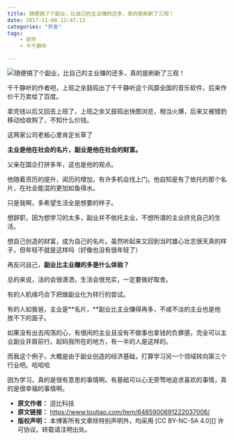 ```yaml
---
title: 随便搞了个副业，比自己的主业赚的还多，真的是刷新了三观！
date: 2017-11-08 12:47:13
categories: "开发"
tags:
	- 软件
	- 千千静听

---
```


![随便搞了个副业，比自己的主业赚的还多，真的是刷新了三观！][J6RM-YZVR-YFQB.jpg]

千千静听的作者吧，上班之余鼓捣出了千千静听这个风靡全国的音乐软件，后来作价千万卖给了百度。

拿完钱以后又回去上班了，上班之余又鼓捣出快图浏览，相当火爆，后来又被猎豹移动给收购了，不知什么价钱。

这两家公司老板心里肯定长草了

**主业是他在社会的名片，副业是他在社会的财富。**

父亲在国企打拼多年，这也是他的观点。

他随着资历的提升，阅历的增加，有许多机会找上门。他自知是有了依托的那个名片，在社会能混的更加如鱼得水。

只是我啊，多希望生活全是想要的样子。

想辞职，因为想学习的太多，副业并不依托主业，不想所谓的主业挤兑自己的生活。

想自己创造的财富，成为自己的名片。虽然听起来又回到当时雄心壮志很天真的样子，但年轻不就是这样吗（好像也没有很年轻了）

再反问自己，**副业比主业赚的多是什么体验？**

总的来说，活的会很潇洒，生活会很充实，一定要做好取舍。

有的人机缘巧合下把做副业化为转行的尝试。

有的人如我爸，主业是**名片，**副业比主业赚得再多，不咸不淡的主业也是他放不下的面子。

如果没有出去闯荡的心，有很闲的主业且没有不做事也拿钱的负罪感，完全可以主业副业并肩前行。起码我所在的地方，有一半的人是这样的。

而我这个例子，大概是由于副业创造的经济基础，打算学习另一个领域转向第三个行业吧。哈哈哈

因为学习，真的是很有意思的事情啊。有基础可以心无旁骛地追求喜欢的事情，真的是很幸福的事情啊。


[J6RM-YZVR-YFQB.jpg]: /pro/os/crawler/J6RM-YZVR-YFQB.jpg
 *  **原文作者：** 逗比科技
 *  **原文链接：** https://www.toutiao.com/item/6485900691222037006/
 *  **版权声明：** 本博客所有文章除特别声明外，均采用 [CC BY-NC-SA 4.0][] 许可协议。转载请注明出处。